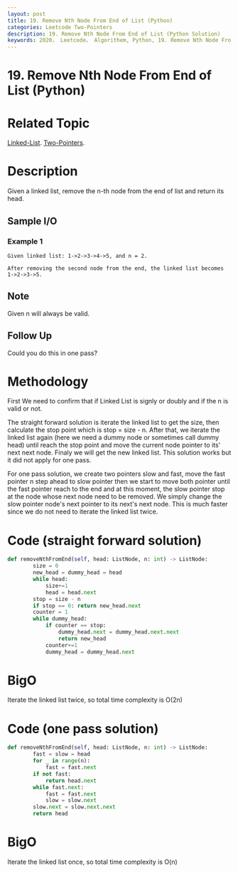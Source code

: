 ```yaml
---
layout: post
title: 19. Remove Nth Node From End of List (Python)
categories: Leetcode Two-Pointers
description: 19. Remove Nth Node From End of List (Python Solution)
keywords: 2020， Leetcode， Algorithem, Python, 19. Remove Nth Node From End of List, zhenyu, Linked List, Two Pointers
---
```


# 19. Remove Nth Node From End of List (Python)

# Related Topic
<a href="/categories/#Linked-List" target="_blank"> Linked-List</a>.
<a href="/categories/#Two-Pointers" target="_blank"> Two-Pointers</a>.
# Description
Given a linked list, remove the n-th node from the end of list and return its head.

## Sample I/O

### Example 1
```
Given linked list: 1->2->3->4->5, and n = 2.

After removing the second node from the end, the linked list becomes 1->2->3->5.
```

## Note
Given n will always be valid.

## Follow Up
Could you do this in one pass?

# Methodology
First We need to confirm that if Linked List is signly or doubly and if the n is valid or not.

The straight forward solution is iterate the linked list to get the size, then calculate the stop point which is stop = size - n. After that, we iterate the linked list again (here we need a dummy node or sometimes call dummy head) until reach the stop point and move the current node pointer to its' next next node. Finaly we will get the new linked list. This solution works but it did not apply for one pass.

For one pass solution, we create two pointers slow and fast, move the fast pointer n step ahead to slow pointer then we start to move both pointer until the fast pointer reach to the end and at this moment, the slow pointer stop at the node whose next node need to be removed. We simply change the slow pointer node's next pointer to its next's next node. This is much faster since we do not need to iterate the linked list twice.

# Code (straight forward solution)
```python
def removeNthFromEnd(self, head: ListNode, n: int) -> ListNode:
        size = 0
        new_head = dummy_head = head
        while head:
            size+=1
            head = head.next
        stop = size - n
        if stop == 0: return new_head.next
        counter = 1
        while dummy_head:
            if counter == stop:
                dummy_head.next = dummy_head.next.next
                return new_head
            counter+=1
            dummy_head = dummy_head.next
```
# BigO
Iterate the linked list twice, so total time complexity is O(2n)

# Code (one pass solution)
```python
def removeNthFromEnd(self, head: ListNode, n: int) -> ListNode:
        fast = slow = head
        for _ in range(n):
            fast = fast.next
        if not fast:
            return head.next
        while fast.next:
            fast = fast.next
            slow = slow.next
        slow.next = slow.next.next
        return head
```
# BigO
Iterate the linked list once, so total time complexity is O(n)